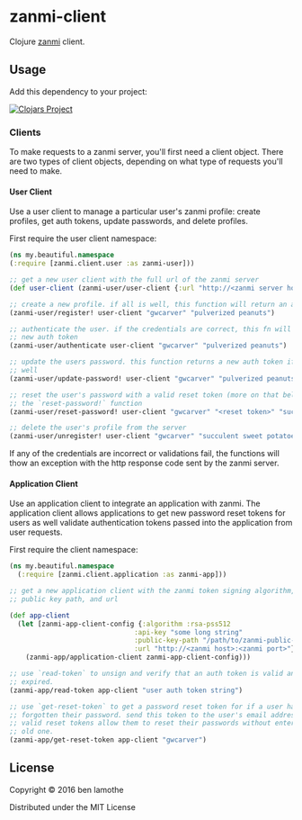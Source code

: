 # zanmi-client
Clojure [zanmi](https://github.com/zonotope/zanmi) client.

## Usage
Add this dependency to your project:

[![Clojars Project](https://img.shields.io/clojars/v/zanmi-client.svg)](https://clojars.org/zanmi-client)

### Clients
To make requests to a zanmi server, you'll first need a client object. There are
two types of client objects, depending on what type of requests you'll need to
make.

#### User Client
Use a user client to manage a particular user's zanmi profile: create profiles,
get auth tokens, update passwords, and delete profiles.

First require the user client namespace:
```clojure
(ns my.beautiful.namespace
(:require [zanmi.client.user :as zanmi-user]))
```

```clojure
;; get a new user client with the full url of the zanmi server
(def user-client (zanmi-user/user-client {:url "http://<zanmi server host>:<zanmi port>"}))

;; create a new profile. if all is well, this function will return an auth token
(zanmi-user/register! user-client "gwcarver" "pulverized peanuts")

;; authenticate the user. if the credentials are correct, this fn will return a
;; new auth token
(zanmi-user/authenticate user-client "gwcarver" "pulverized peanuts")

;; update the users password. this function returns a new auth token if all is
;; well
(zanmi-user/update-password! user-client "gwcarver" "pulverized peanuts" "succulent sweet potatoes")

;; reset the user's password with a valid reset token (more on that below) using
;; the `reset-password!` function
(zanmi-user/reset-password! user-client "gwcarver" "<reset token>" "succulent sweet potatoes")

;; delete the user's profile from the server
(zanmi-user/unregister! user-client "gwcarver" "succulent sweet potatoes")
```

If any of the credentials are incorrect or validations fail, the functions will
thow an exception with the http response code sent by the zanmi server.

#### Application Client
Use an application client to integrate an application with zanmi. The
application client allows applications to get new password reset tokens for
users as well validate authentication tokens passed into the application from
user requests.

First require the client namespace:
```clojure
(ns my.beautiful.namespace
  (:require [zanmi.client.application :as zanmi-app]))
```


```clojure
;; get a new application client with the zanmi token signing algorithm, api key,
;; public key path, and url

(def app-client
  (let [zanmi-app-client-config {:algorithm :rsa-pss512
                               :api-key "some long string"
                               :public-key-path "/path/to/zanmi-public-key"
                               :url "http://<zanmi host>:<zanmi port>"}]
    (zanmi-app/application-client zanmi-app-client-config)))

;; use `read-token` to unsign and verify that an auth token is valid and not
;; expired.
(zanmi-app/read-token app-client "user auth token string")

;; use `get-reset-token` to get a password reset token for if a user has
;; forgotten their password. send this token to the user's email address, and
;; valid reset tokens allow them to reset their passwords without entering the
;; old one.
(zanmi-app/get-reset-token app-client "gwcarver")
```

## License

Copyright © 2016 ben lamothe

Distributed under the MIT License
